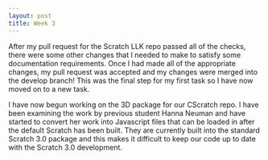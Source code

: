 ```yaml
---
layout: post
title: Week 3
---
```


After my pull request for the Scratch LLK repo passed all of the checks, there were some other changes that I needed to make to satisfy some documentation requirements. Once I had made all of the appropriate changes, my pull request was accepted and my changes were merged into the develop branch! This was the final step for my first task so I have now moved on to a new task.

I have now begun working on the 3D package for our CScratch repo. I have been examining the work by previous student Hanna Neuman and have started to convert her work into Javascript files that can be loaded in after the default Scratch has been built. They are currently built into the standard Scratch 3.0 package and this makes it difficult to keep our code up to date with the Scratch 3.0 development. 
